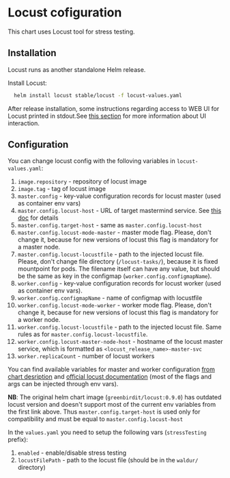 <!-- EXTERNAL DOCUMENT
Source: https://code.opennodecloud.com/waldur/waldur-helm.git
Branch: master
Remote Path: docs//locust.md
Local Path: docs/admin-guide/deployment/helm/docs/
Last Sync: 2025-10-31T03:04:10.119282

WARNING: This file is automatically synchronized from the source repository.
DO NOT EDIT this file directly. Changes will be overwritten.
Edit the source at: https://code.opennodecloud.com/waldur/waldur-helm.git/-/tree/master/docs//locust.md
-->


# Locust cofiguration

This chart uses Locust tool for stress testing.

## Installation

Locust runs as another standalone Helm release.

Install Locust:

```bash
  helm install locust stable/locust -f locust-values.yaml
```

After release installation, some instructions regarding access to WEB UI
for Locust printed in stdout.See [this section](https://docs.locust.io/en/stable/quickstart.html#locust-s-web-interface)
for more information about UI interaction.

## Configuration

You can change locust config with the folloving variables in `locust-values.yaml`:

1. `image.repository` - repository of locust image
2. `image.tag` - tag of locust image
3. `master.config` - key-value configuration records
    for locust master (used as container env vars)
4. `master.config.locust-host` - URL of target mastermind service.
    See [this doc](service-endpoint.md) for details
5. `master.config.target-host` - same as `master.config.locust-host`
6. `master.config.locust-mode-master` - master mode flag. Please, don't change it,
    because for new versions of locust this flag is mandatory for a master node.
7. `master.config.locust-locustfile` - path to the injected locust file.
    Please, don't change file directory (`/locust-tasks/`),
    because it is fixed mountpoint for pods.
    The filename itself can have any value,
     but should be the same as key in the configmap (`worker.config.configmapName`).
8. `worker.config` - key-value configuration records
    for locust worker (used as container env vars).
9. `worker.config.configmapName` - name of configmap with locustfile
10. `worker.config.locust-mode-worker` - worker mode flag.
     Please, don't change it, because for new versions of locust
     this flag is mandatory for a worker node.
11. `worker.config.locust-locustfile` - path to the injected locust file.
     Same rules as for `master.config.locust-locustfile`.
12. `worker.config.locust-master-node-host` - hostname of the locust master service,
     which is formatted as `<locust_release_name>-master-svc`
13. `worker.replicaCount` - number of locust workers

You can find available variables for master and worker configuration
[from chart desription](https://github.com/helm/charts/tree/master/stable/locust#installing-the-chart)
and
[official locust documentation](https://docs.locust.io/en/stable/configuration.html#all-available-configuration-options)
(most of the flags and args can be injected through env vars).

**NB**: The original helm chart image (`greenbirdit/locust:0.9.0`)
has outdated locust version and doesn't support most of
the current env variables from the first link above.
Thus `master.config.target-host` is used only for compatibility
and must be equal to `master.config.locust-host`

In the `values.yaml` you need to setup the following vars (`stressTesting` prefix):

1. `enabled` - enable/disable stress testing
2. `locustFilePath` - path to the locust file (should be in the `waldur/` directory)
